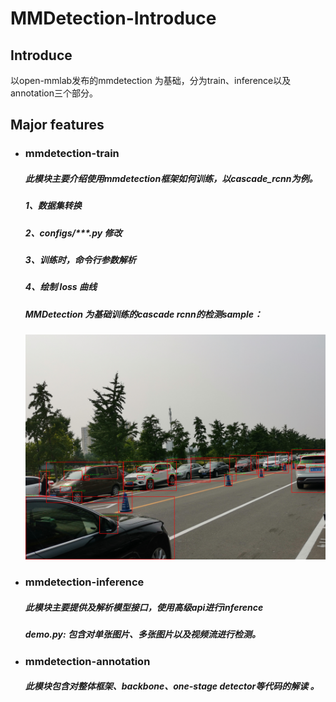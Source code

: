 # MMDetection-Introduce

## Introduce
以open-mmlab发布的mmdetection 为基础，分为train、inference以及annotation三个部分。

## Major features
- ### mmdetection-train
   ##### 此模块主要介绍使用mmdetection框架如何训练，以cascade_rcnn为例。
   ##### 1、数据集转换
   ##### 2、configs/***.py 修改
   ##### 3、训练时，命令行参数解析
   ##### 4、绘制 loss 曲线
   ##### MMDetection 为基础训练的cascade rcnn的检测sample：
   ![Alt text](./mmdetection-train/train/sample.jpg)
   
   
- ### mmdetection-inference
  ##### 此模块主要提供及解析模型接口，使用高级api进行inference
  ##### *demo.py*: 包含对单张图片、多张图片以及视频流进行检测。
  
- ### mmdetection-annotation
  ##### 此模块包含对整体框架、backbone、one-stage detector等代码的解读 。
  
